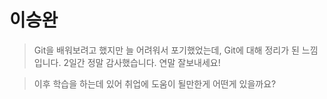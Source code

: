 # 이승완

> Git을 배워보려고 했지만 늘 어려워서 포기했었는데, Git에 대해 정리가 된 느낌입니다. 2일간 정말 감사했습니다. 연말 잘보내세요!

> 이후 학습을 하는데 있어 취업에 도움이 될만한게 어떤게 있을까요?
